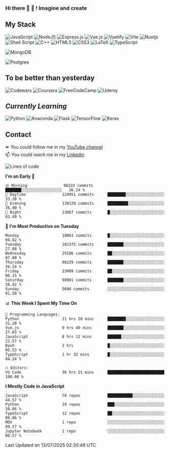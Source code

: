 ### Hi there 👋 🤖 ! Imagine and create

## My Stack
![JavaScript](https://img.shields.io/badge/javascript-%23323330.svg?style=for-the-badge&logo=javascript&logoColor=%23F7DF1E) ![NodeJS](https://img.shields.io/badge/node.js-6DA55F?style=for-the-badge&logo=node.js&logoColor=white) <img alt="Express.js" src="https://img.shields.io/badge/express.js%20-%23404d59.svg?&style=for-the-badge"/> ![Vue.js](https://img.shields.io/badge/vuejs-%2335495e.svg?style=for-the-badge&logo=vuedotjs&logoColor=%234FC08D) ![Vuetify](https://img.shields.io/badge/Vuetify-1867C0?style=for-the-badge&logo=vuetify&logoColor=AEDDFF) ![Vite](https://img.shields.io/badge/vite-%23646CFF.svg?style=for-the-badge&logo=vite&logoColor=white) ![Nuxtjs](https://img.shields.io/badge/Nuxt-002E3B?style=for-the-badge&logo=nuxtdotjs&logoColor=#00DC82) ![Shell Script](https://img.shields.io/badge/shell_script-%23121011.svg?style=for-the-badge&logo=gnu-bash&logoColor=white) ![C++](https://img.shields.io/badge/c++-%2300599C.svg?style=for-the-badge&logo=c%2B%2B&logoColor=white) ![HTML5](https://img.shields.io/badge/html5-%23E34F26.svg?style=for-the-badge&logo=html5&logoColor=white) ![CSS3](https://img.shields.io/badge/css3-%231572B6.svg?style=for-the-badge&logo=css3&logoColor=white) ![LaTeX](https://img.shields.io/badge/latex-%23008080.svg?style=for-the-badge&logo=latex&logoColor=white) ![TypeScript](https://img.shields.io/badge/typescript-%23007ACC.svg?style=for-the-badge&logo=typescript&logoColor=white)
<div>
  <img alt="MongoDB" src ="https://img.shields.io/badge/MongoDB-%234ea94b.svg?&style=for-the-badge&logo=mongodb&logoColor=white"/>
  
  ![Postgres](https://img.shields.io/badge/postgres-%23316192.svg?style=for-the-badge&logo=postgresql&logoColor=white)
</div>

## To be better than yesterday
![Codewars](https://img.shields.io/badge/Codewars-B1361E?style=for-the-badge&logo=codewars&logoColor=grey)
  ![Coursera](https://img.shields.io/badge/Coursera-%230056D2.svg?style=for-the-badge&logo=Coursera&logoColor=white)
  ![FreeCodeCamp](https://img.shields.io/badge/Freecodecamp-%23123.svg?&style=for-the-badge&logo=freecodecamp&logoColor=green)
  ![Udemy](https://img.shields.io/badge/Udemy-A435F0?style=for-the-badge&logo=Udemy&logoColor=white)

## *Currently Learning*
![Python](https://img.shields.io/badge/python-3670A0?style=for-the-badge&logo=python&logoColor=ffdd54) ![Anaconda](https://img.shields.io/badge/Anaconda-%2344A833.svg?style=for-the-badge&logo=anaconda&logoColor=white) 
![Flask](https://img.shields.io/badge/flask-%23000.svg?style=for-the-badge&logo=flask&logoColor=white) ![TensorFlow](https://img.shields.io/badge/TensorFlow-%23FF6F00.svg?style=for-the-badge&logo=TensorFlow&logoColor=white) ![Keras](https://img.shields.io/badge/Keras-%23D00000.svg?style=for-the-badge&logo=Keras&logoColor=white)

## Contact
⏩ You could follow me in my <a href="https://www.youtube.com/c/ViktorJimenezF" target="blank">YouTube channel</a>   <br>
📫 You could reach me in my <a href="https://www.linkedin.com/in/victorjuanjimenez/" target="blank">Linkedin</a>  

<!--START_SECTION:waka-->
![Lines of code](https://img.shields.io/badge/From%20Hello%20World%20I%27ve%20Written-659.3%20million%20lines%20of%20code-blue)

**I'm an Early 🐤** 

```text
🌞 Morning                98222 commits       ███████░░░░░░░░░░░░░░░░░░   26.24 % 
🌆 Daytime                124951 commits      ████████░░░░░░░░░░░░░░░░░   33.38 % 
🌃 Evening                138129 commits      █████████░░░░░░░░░░░░░░░░   36.90 % 
🌙 Night                  13067 commits       █░░░░░░░░░░░░░░░░░░░░░░░░   03.49 % 
```
📅 **I'm Most Productive on Tuesday** 

```text
Monday                   18063 commits       █░░░░░░░░░░░░░░░░░░░░░░░░   04.82 % 
Tuesday                  101375 commits      ███████░░░░░░░░░░░░░░░░░░   27.08 % 
Wednesday                29186 commits       ██░░░░░░░░░░░░░░░░░░░░░░░   07.80 % 
Thursday                 98229 commits       ███████░░░░░░░░░░░░░░░░░░   26.24 % 
Friday                   23009 commits       ██░░░░░░░░░░░░░░░░░░░░░░░   06.15 % 
Saturday                 98901 commits       ███████░░░░░░░░░░░░░░░░░░   26.42 % 
Sunday                   5606 commits        ░░░░░░░░░░░░░░░░░░░░░░░░░   01.50 % 
```


📊 **This Week I Spent My Time On** 

```text
💬 Programming Languages: 
Python                   11 hrs 20 mins      ████████░░░░░░░░░░░░░░░░░   31.20 % 
Vue.js                   9 hrs 49 mins       ███████░░░░░░░░░░░░░░░░░░   27.03 % 
JavaScript               8 hrs 12 mins       ██████░░░░░░░░░░░░░░░░░░░   22.57 % 
Bash                     2 hrs               █░░░░░░░░░░░░░░░░░░░░░░░░   05.53 % 
TypeScript               1 hr 32 mins        █░░░░░░░░░░░░░░░░░░░░░░░░   04.24 % 

🔥 Editors: 
VS Code                  36 hrs 21 mins      █████████████████████████   100.00 % 
```

**I Mostly Code in JavaScript** 

```text
JavaScript               78 repos            ███████████░░░░░░░░░░░░░░   44.57 % 
Python                   19 repos            ███░░░░░░░░░░░░░░░░░░░░░░   10.86 % 
TypeScript               12 repos            ██░░░░░░░░░░░░░░░░░░░░░░░   06.86 % 
MDX                      1 repo              ░░░░░░░░░░░░░░░░░░░░░░░░░   00.57 % 
Jupyter Notebook         1 repo              ░░░░░░░░░░░░░░░░░░░░░░░░░   00.57 % 
```




 Last Updated on 13/07/2025 02:30:49 UTC
<!--END_SECTION:waka-->

<!--
**ViktorJJF/ViktorJJF** is a ✨ _special_ ✨ repository because its `README.md` (this file) appears on your GitHub profile.



Here are some ideas to get you started:

- 🔭 I’m currently working on ...
- 🌱 I’m currently learning ...
- 👯 I’m looking to collaborate on ...
- 🤔 I’m looking for help with ...
- 💬 Ask me about ...
- 📫 How to reach me: ...
- 😄 Pronouns: ...
- ⚡ Fun fact: ...
-->
